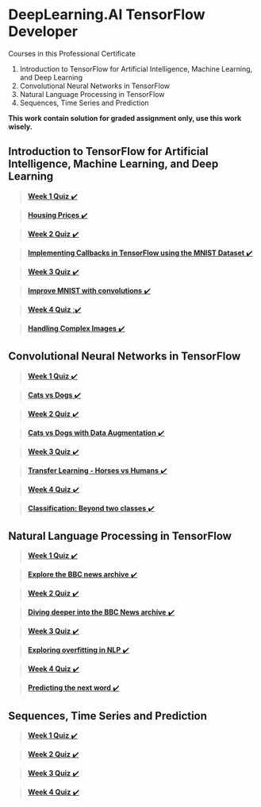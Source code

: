 # DeepLearning.AI TensorFlow Developer

Courses in this Professional Certificate
1. Introduction to TensorFlow for Artificial Intelligence, Machine Learning, and Deep Learning
2. Convolutional Neural Networks in TensorFlow
3. Natural Language Processing in TensorFlow
4. Sequences, Time Series and Prediction

**This work contain solution for graded assignment only, use this work wisely.**

## Introduction to TensorFlow for Artificial Intelligence, Machine Learning, and Deep Learning ##

> [**Week 1 Quiz** :heavy_check_mark:][1]

> [**Housing Prices** :heavy_check_mark:][2]

> [**Week 2 Quiz** :heavy_check_mark:][3]

> [**Implementing Callbacks in TensorFlow using the MNIST Dataset** :heavy_check_mark:][4]

> [**Week 3 Quiz** :heavy_check_mark:][5]

> [**Improve MNIST with convolutions** :heavy_check_mark:][6]

> [**Week 4 Quiz** ::heavy_check_mark:][7]

> [**Handling Complex Images** :heavy_check_mark:][8]

[1]:/Mandatory%20Courses/DeepLearning.AI%20TensorFlow%20Developer%20Professional%20Certificate%20Specialization/Introduction%20to%20TensorFlow%20for%20Artificial%20Intelligence%2C%20Machine%20Learning%2C%20and%20Deep%20Learning/Week%201%20Quiz.png
[2]:/Mandatory%20Courses/DeepLearning.AI%20TensorFlow%20Developer%20Professional%20Certificate%20Specialization/Introduction%20to%20TensorFlow%20for%20Artificial%20Intelligence%2C%20Machine%20Learning%2C%20and%20Deep%20Learning/C1W1_Assignment.ipynb
[3]:/Mandatory%20Courses/DeepLearning.AI%20TensorFlow%20Developer%20Professional%20Certificate%20Specialization/Introduction%20to%20TensorFlow%20for%20Artificial%20Intelligence%2C%20Machine%20Learning%2C%20and%20Deep%20Learning/Week%202%20Quiz.png
[4]:/Mandatory%20Courses/DeepLearning.AI%20TensorFlow%20Developer%20Professional%20Certificate%20Specialization/Introduction%20to%20TensorFlow%20for%20Artificial%20Intelligence%2C%20Machine%20Learning%2C%20and%20Deep%20Learning/C1W2_Assignment.ipynb
[5]:/Mandatory%20Courses/DeepLearning.AI%20TensorFlow%20Developer%20Professional%20Certificate%20Specialization/Introduction%20to%20TensorFlow%20for%20Artificial%20Intelligence%2C%20Machine%20Learning%2C%20and%20Deep%20Learning/Week%203%20Quiz.png
[6]:/Mandatory%20Courses/DeepLearning.AI%20TensorFlow%20Developer%20Professional%20Certificate%20Specialization/Introduction%20to%20TensorFlow%20for%20Artificial%20Intelligence%2C%20Machine%20Learning%2C%20and%20Deep%20Learning/C1W3_Assignment.ipynb
[7]:/Mandatory%20Courses/DeepLearning.AI%20TensorFlow%20Developer%20Professional%20Certificate%20Specialization/Introduction%20to%20TensorFlow%20for%20Artificial%20Intelligence%2C%20Machine%20Learning%2C%20and%20Deep%20Learning/Week%204%20Quiz.png
[8]:/Mandatory%20Courses/DeepLearning.AI%20TensorFlow%20Developer%20Professional%20Certificate%20Specialization/Introduction%20to%20TensorFlow%20for%20Artificial%20Intelligence%2C%20Machine%20Learning%2C%20and%20Deep%20Learning/C1W4_Assignment.ipynb


## Convolutional Neural Networks in TensorFlow ##

> [**Week 1 Quiz** :heavy_check_mark:][9]

> [**Cats vs Dogs** :heavy_check_mark:][10]

> [**Week 2 Quiz** :heavy_check_mark:][11]

> [**Cats vs Dogs with Data Augmentation** :heavy_check_mark:][12]

> [**Week 3 Quiz** :heavy_check_mark:][13]

> [**Transfer Learning - Horses vs Humans** :heavy_check_mark:][14]

> [**Week 4 Quiz** :heavy_check_mark:][15]

> [**Classification: Beyond two classes** :heavy_check_mark:][16]

[9]:/Mandatory%20Courses/DeepLearning.AI%20TensorFlow%20Developer%20Professional%20Certificate%20Specialization/Convolutional%20Neural%20Networks%20in%20TensorFlow/Week%201%20Quiz.png
[10]:https://github.com/alaeddinehamroun/Convolutional-Neural-Networks-in-TensorFlow-course-assignments/blob/main/Copy_of_C2W1_Assignment.ipynb
[11]:/Mandatory%20Courses/DeepLearning.AI%20TensorFlow%20Developer%20Professional%20Certificate%20Specialization/Convolutional%20Neural%20Networks%20in%20TensorFlow/Week%202%20Quiz.png
[12]:https://github.com/alaeddinehamroun/Convolutional-Neural-Networks-in-TensorFlow-course-assignments/blob/main/Copy_of_C2W2_Assignment.ipynb
[13]:/Mandatory%20Courses/DeepLearning.AI%20TensorFlow%20Developer%20Professional%20Certificate%20Specialization/Convolutional%20Neural%20Networks%20in%20TensorFlow/Week%203%20Quiz.png
[14]:https://github.com/alaeddinehamroun/Convolutional-Neural-Networks-in-TensorFlow-course-assignments/blob/main/Copy_of_C2W3_Assignment.ipynb
[15]:/Mandatory%20Courses/DeepLearning.AI%20TensorFlow%20Developer%20Professional%20Certificate%20Specialization/Convolutional%20Neural%20Networks%20in%20TensorFlow/Week%204%20Quiz.png
[16]:https://github.com/alaeddinehamroun/Convolutional-Neural-Networks-in-TensorFlow-course-assignments/blob/main/Copy_of_C2W4_Assignment.ipynb


## Natural Language Processing in TensorFlow ##

> [**Week 1 Quiz** :heavy_check_mark:][17]

> [**Explore the BBC news archive** :heavy_check_mark:][18]

> [**Week 2 Quiz** :heavy_check_mark:][19]

> [**Diving deeper into the BBC News archive** :heavy_check_mark:][20]

> [**Week 3 Quiz** :heavy_check_mark:][21]

> [**Exploring overfitting in NLP** :heavy_check_mark:][22]

> [**Week 4 Quiz** :heavy_check_mark:][23]

> [**Predicting the next word** :heavy_check_mark:][24]

[17]:/Mandatory%20Courses/DeepLearning.AI%20TensorFlow%20Developer%20Professional%20Certificate%20Specialization/Natural%20Language%20Processing%20in%20TensorFlow/Week-1-Quiz-Coursera.png
[18]:https://github.com/omnia-emam/TensorFlow/blob/main/Exploring%20BBC%20news%20archive/C3W1_Assignment_2022_06_04_15_57_55.ipynb
[19]:/Mandatory%20Courses/DeepLearning.AI%20TensorFlow%20Developer%20Professional%20Certificate%20Specialization/Natural%20Language%20Processing%20in%20TensorFlow/Week-2-Quiz-Coursera.png
[20]:https://github.com/omnia-emam/TensorFlow/blob/main/Exploring%20BBC%20news%20archive/C3W2_Assignment_2022_05_26_22_39_44.ipynb
[21]:/Mandatory%20Courses/DeepLearning.AI%20TensorFlow%20Developer%20Professional%20Certificate%20Specialization/Natural%20Language%20Processing%20in%20TensorFlow/Week-3-Quiz-Coursera.png
[22]:https://github.com/omnia-emam/TensorFlow/blob/main/Exploring%20overfitting%20in%20NLP/C3W3_Assignment.ipynb
[23]:/Mandatory%20Courses/DeepLearning.AI%20TensorFlow%20Developer%20Professional%20Certificate%20Specialization/Natural%20Language%20Processing%20in%20TensorFlow/Week-4-Quiz-Coursera.png
[24]:https://github.com/omnia-emam/TensorFlow/blob/main/Generating%20Shakespeare-like%20text/C3W4_Assignment.ipynb


## Sequences, Time Series and Prediction ##

> [**Week 1 Quiz** :heavy_check_mark:][25]

> [**Week 2 Quiz** :heavy_check_mark:][26]

> [**Week 3 Quiz** :heavy_check_mark:][27]

> [**Week 4 Quiz** :heavy_check_mark:][28]

[25]:/Mandatory%20Courses/DeepLearning.AI%20TensorFlow%20Developer%20Professional%20Certificate%20Specialization/Sequences%2C%20Time%20Series%20and%20Prediction/Week-1-Quiz-Coursera.png
[26]:/Mandatory%20Courses/DeepLearning.AI%20TensorFlow%20Developer%20Professional%20Certificate%20Specialization/Sequences%2C%20Time%20Series%20and%20Prediction/Week-2-Quiz-Coursera.png
[27]:/Mandatory%20Courses/DeepLearning.AI%20TensorFlow%20Developer%20Professional%20Certificate%20Specialization/Sequences%2C%20Time%20Series%20and%20Prediction/Week-3-Quiz-Coursera.png
[28]:/Mandatory%20Courses/DeepLearning.AI%20TensorFlow%20Developer%20Professional%20Certificate%20Specialization/Sequences%2C%20Time%20Series%20and%20Prediction/Week-4-Quiz-Coursera.png




